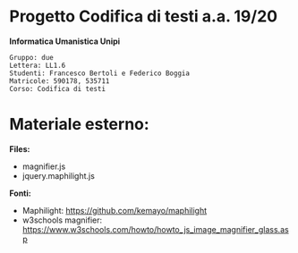 # Progetto Codifica di testi a.a. 19/20
**Informatica Umanistica Unipi**

    Gruppo: due
    Lettera: LL1.6
    Studenti: Francesco Bertoli e Federico Boggia
    Matricole: 590178, 535711
    Corso: Codifica di testi

# Materiale esterno:

**Files:**

* magnifier.js
* jquery.maphilight.js

**Fonti:**
 
* Maphilight: https://github.com/kemayo/maphilight
* w3schools magnifier: https://www.w3schools.com/howto/howto_js_image_magnifier_glass.asp
